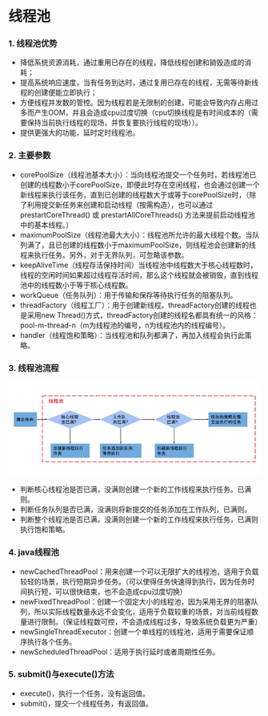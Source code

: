 # 线程池
### 1. 线程池优势
- 降低系统资源消耗，通过重用已存在的线程，降低线程创建和销毁造成的消耗；
- 提高系统响应速度，当有任务到达时，通过复用已存在的线程，无需等待新线程的创建便能立即执行；
- 方便线程并发数的管控。因为线程若是无限制的创建，可能会导致内存占用过多而产生OOM，并且会造成cpu过度切换（cpu切换线程是有时间成本的（需要保持当前执行线程的现场，并恢复要执行线程的现场））。
- 提供更强大的功能，延时定时线程池。
### 2. 主要参数
- corePoolSize（线程池基本大小）：当向线程池提交一个任务时，若线程池已创建的线程数小于corePoolSize，即便此时存在空闲线程，也会通过创建一个新线程来执行该任务，直到已创建的线程数大于或等于corePoolSize时，（除了利用提交新任务来创建和启动线程（按需构造），也可以通过 prestartCoreThread() 或 prestartAllCoreThreads() 方法来提前启动线程池中的基本线程。）
- maximumPoolSize（线程池最大大小）：线程池所允许的最大线程个数。当队列满了，且已创建的线程数小于maximumPoolSize，则线程池会创建新的线程来执行任务。另外，对于无界队列，可忽略该参数。
- keepAliveTime（线程存活保持时间）当线程池中线程数大于核心线程数时，线程的空闲时间如果超过线程存活时间，那么这个线程就会被销毁，直到线程池中的线程数小于等于核心线程数。
- workQueue（任务队列）：用于传输和保存等待执行任务的阻塞队列。
- threadFactory（线程工厂）：用于创建新线程。threadFactory创建的线程也是采用new Thread()方式，threadFactory创建的线程名都具有统一的风格：pool-m-thread-n（m为线程池的编号，n为线程池内的线程编号）。
- handler（线程饱和策略）：当线程池和队列都满了，再加入线程会执行此策略。
### 3. 线程池流程
![流程](_v_images/20200827115421432_11473.png)  
- 判断核心线程池是否已满，没满则创建一个新的工作线程来执行任务。已满则。
- 判断任务队列是否已满，没满则将新提交的任务添加在工作队列，已满则。
- 判断整个线程池是否已满，没满则创建一个新的工作线程来执行任务，已满则执行饱和策略。
### 4. java线程池
- newCachedThreadPool：用来创建一个可以无限扩大的线程池，适用于负载较轻的场景，执行短期异步任务。（可以使得任务快速得到执行，因为任务时间执行短，可以很快结束，也不会造成cpu过度切换）
- newFixedThreadPool：创建一个固定大小的线程池，因为采用无界的阻塞队列，所以实际线程数量永远不会变化，适用于负载较重的场景，对当前线程数量进行限制。（保证线程数可控，不会造成线程过多，导致系统负载更为严重）
- newSingleThreadExecutor：创建一个单线程的线程池，适用于需要保证顺序执行各个任务。
- newScheduledThreadPool：适用于执行延时或者周期性任务。
### 5. submit()与execute()方法
- execute()，执行一个任务，没有返回值。
- submit()，提交一个线程任务，有返回值。